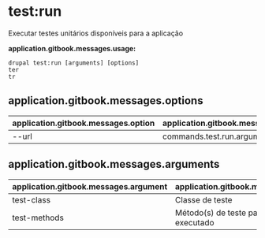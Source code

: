 # test:run
Executar testes unitários disponíveis para a aplicação

**application.gitbook.messages.usage:**
```
drupal test:run [arguments] [options]
ter
tr
```

## application.gitbook.messages.options
application.gitbook.messages.option | application.gitbook.messages.details
-------|-------------
--url | commands.test.run.arguments.url

## application.gitbook.messages.arguments
application.gitbook.messages.argument | application.gitbook.messages.details
---------|-------------
test-class | Classe de teste
test-methods | Método(s) de teste para ser executado

